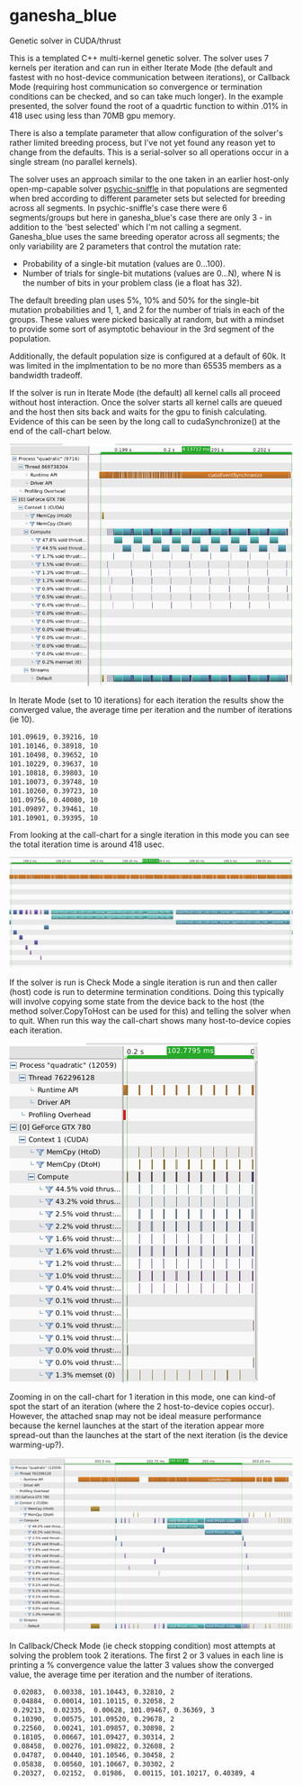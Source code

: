# ganesha_blue
Genetic solver in CUDA/thrust

This is a templated C++ multi-kernel genetic solver. The solver uses
 7 kernels per iteration and can run in either Iterate Mode (the
 default and fastest with no host-device communication between iterations),
 or Callback Mode (requiring host communication so convergence or
 termination conditions can be checked, and so can take much longer). In the
 example presented, the solver found the root of a quadrtic function to within .01%
 in 418 usec using less than 70MB gpu memory.
     
 There is also a template parameter that allow configuration of the solver's rather limited
 breeding process, but I've not yet found any reason yet to change from the defaults.
 This is a serial-solver so all operations occur in a single stream (no parallel kernels).
  
The solver uses an approach similar to the one taken in an earlier host-only
 open-mp-capable solver [psychic-sniffle](https://github.com/orthopteroid/psychic-sniffle)
 in that populations are segmented when bred according to different parameter sets but
 selected for breeding across all segments. In psychic-sniffle's case there were 6 segments/groups
 but here in ganesha_blue's case there are only 3 - in addition to the 'best selected'
 which I'm not calling a segment. Ganesha_blue uses the same breeding operator across
 all segments; the only variability are 2 parameters that control the mutation rate:
 
* Probability of a single-bit mutation (values are 0...100).
* Number of trials for single-bit mutations (values are 0...N), where N is the number
 of bits in your problem class (ie a float has 32).
 
The default breeding plan uses 5%, 10% and 50% for the single-bit mutation probabilities
 and 1, 1, and 2 for the number of trials in each of the groups. These values were picked
 basically at random, but with a mindset to provide some sort of asymptotic behaviour in
 the 3rd segment of the population.

Additionally, the default population size is configured at a default of 60k. It was limited 
 in the implmentation to be no more than 65535 members as a bandwidth tradeoff.
 
If the solver is run in Iterate Mode (the default) all kernel calls all proceed without
 host interaction. Once the solver starts all kernel calls are queued and the host
  then sits back and waits for the gpu to finish calculating. Evidence of this can
  be seen by the long call to cudaSynchronize() at the end of the call-chart below. 

![Full timeline - Iterate Mode](analysis/end-to-end-iter.png)

In Iterate Mode (set to 10 iterations) for each iteration the results show the converged
 value, the average time per iteration and the number of iterations (ie 10).
 
 ```
 101.09619, 0.39216, 10
 101.10146, 0.38918, 10
 101.10498, 0.39652, 10
 101.10229, 0.39637, 10
 101.10818, 0.39803, 10
 101.10073, 0.39748, 10
 101.10260, 0.39723, 10
 101.09756, 0.40080, 10
 101.09897, 0.39461, 10
 101.10901, 0.39395, 10
 ```

From looking at the call-chart for a single iteration in this mode you can see the
 total iteration time is around 418 usec.
 
![Single Iteration - Iterate Mode](analysis/one-iteration-iter.png)

If the solver is run is Check Mode a single iteration is run and then caller (host)
 code is run to determine termination conditions. Doing this typically will involve
 copying some state from the device back to the host (the method solver.CopyToHost can be used
 for this) and telling the solver when to quit. When run this way the call-chart
 shows many host-to-device copies each iteration.

![Full Timeline - Check Mode](analysis/end-to-end-check.png)

Zooming in on the call-chart for 1 iteration in this mode, one can kind-of spot the start of
 an iteration (where the 2 host-to-device copies occur). However, the attached snap
 may not be ideal measure performance because the kernel launches at the start of the
 iteration appear more spread-out than the launches at the start of the next
 iteration (is the device warming-up?).

![Single Iteration - Check Mode](analysis/one-iteration-check.png)

In Callback/Check Mode (ie check stopping condition) most attempts at solving the problem took 2
 iterations. The first 2 or 3 values in each line is printing a % convergence value the latter 3
 values show the converged value, the average time per iteration and the number of iterations.  

```
 0.02083,  0.00338, 101.10443, 0.32810, 2
 0.04884,  0.00014, 101.10115, 0.32058, 2
 0.29213,  0.02335,  0.00628, 101.09467, 0.36369, 3
 0.10390,  0.00575, 101.09520, 0.29678, 2
 0.22560,  0.00241, 101.09857, 0.30898, 2
 0.18105,  0.00667, 101.09427, 0.30314, 2
 0.08458,  0.00276, 101.09822, 0.32608, 2
 0.04787,  0.00440, 101.10546, 0.30458, 2
 0.05838,  0.00560, 101.10667, 0.30302, 2
 0.20327,  0.02152,  0.01986,  0.00115, 101.10217, 0.40389, 4
```
